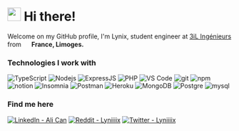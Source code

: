 
<h1><img src="https://images.emojiterra.com/google/noto-emoji/unicode-15/color/svg/1f44b.svg" width="30"/> Hi there!</h1>

<p>Welcome on my GitHub profile, I'm Lynix, student engineer at <a href="https://www.3il-ingenieurs.fr/">3iL Ingénieurs</a> from <img src="https://cdn-icons-png.flaticon.com/512/197/197560.png" width="15"/> <b>France, Limoges.</b>

<h3> Technologies I work with </h3>
<p>
<img alt="TypeScript" src="https://img.shields.io/badge/-TypeScript-007ACC?style=flat-square&logo=typescript&logoColor=white" />
 <img alt="Nodejs" src="https://img.shields.io/badge/-Nodejs-43853d?style=flat-square&logo=Node.js&logoColor=white" />
 <img alt="ExpressJS" src="https://img.shields.io/badge/-ExpressJS-68A063?style=flat-square&logo=express&logoColor=white" />
 <img alt="PHP" src="https://img.shields.io/badge/-PHP-8993be?style=flat-square&logo=PHP&logoColor=white" />
 <img alt="VS Code" src="https://img.shields.io/badge/-VS Code-0078d7?style=flat-square&logo=visualstudio&logoColor=white" />
 <img alt="git" src="https://img.shields.io/badge/-Git-F05032?style=flat-square&logo=git&logoColor=white" />
 <img alt="npm" src="https://img.shields.io/badge/-NPM-CB3837?style=flat-square&logo=npm&logoColor=white" />
 <img alt="notion" src="https://img.shields.io/badge/-Notion-ffffff?style=flat-square&logo=notion&logoColor=black" />
 <img alt="Insomnia" src="https://img.shields.io/badge/-Insomnia-5849BE?style=flat-square&logo=insomnia&logoColor=white" />
 <img alt="Postman" src="https://img.shields.io/badge/-Postman-EF5B25?style=flat-square&logo=postman&logoColor=white" />
 <img alt="Heroku" src="https://img.shields.io/badge/-Heroku-430098?style=flat-square&logo=heroku&logoColor=white" />
 <img alt="MongoDB" src="https://img.shields.io/badge/-MongoDB-13aa52?style=flat-square&logo=mongodb&logoColor=white" />
 <img alt="Postgre" src="https://img.shields.io/badge/-PostgreSQL-0064a5?style=flat-square&logo=PostgreSQL&logoColor=white" />
 <img alt="mysql" src="https://img.shields.io/badge/-MySQL-00758f?style=flat-square&logo=mysql&logoColor=white" />
</p>

<h3> Find me here </h3>
<p>
 <a href="https://www.linkedin.com/in/can-ali/" target="_blank" rel="noreferrer noopener"><img src="https://img.shields.io/badge/LinkedIn-blue?style=for-the-badge&amp;logo=linkedin" alt="LinkedIn - Ali Can"></a>
 <a href="https://www.reddit.com/user/Awesome_Lyniiiix" target="_blank" rel="noreferrer noopener"><img src="https://img.shields.io/badge/Reddit-FF4500?style=for-the-badge&amp;logo=reddit&logoColor=white" alt="Reddit - Lyniiiix"></a>
 <a href="https://www.twitter.com/lyniiiix/" target="_blank" rel="noreferrer noopener"><img src="https://img.shields.io/badge/twitter-00ACEE?style=for-the-badge&amp;logo=twitter&logoColor=white" alt="Twitter - Lyniiiix"></a>
</p>
